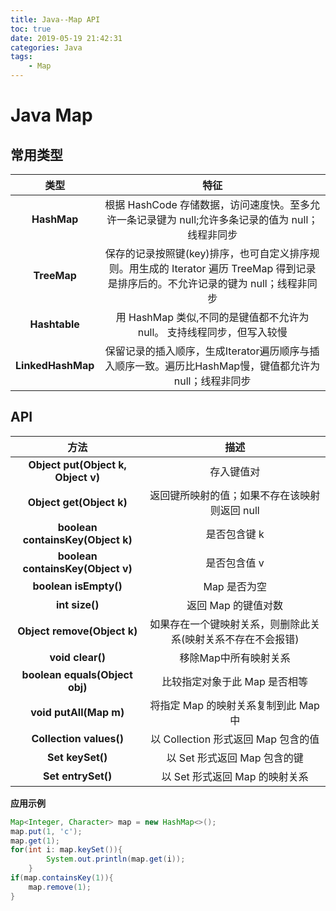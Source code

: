```yaml
---
title: Java--Map API
toc: true
date: 2019-05-19 21:42:31
categories: Java
tags: 
    - Map
---
```


# **Java Map**

## **常用类型**


类型 |特征 |
:-: | :-: | 
**HashMap** | 根据 HashCode 存储数据，访问速度快。至多允许一条记录键为 null;允许多条记录的值为 null；线程非同步 | 
**TreeMap** | 保存的记录按照键(key)排序，也可自定义排序规则。用生成的 Iterator 遍历 TreeMap 得到记录是排序后的。不允许记录的键为 null；线程非同步 |
**Hashtable** | 用 HashMap 类似,不同的是键值都不允许为 null。 支持线程同步，但写入较慢 |
**LinkedHashMap** | 保留记录的插入顺序，生成Iterator遍历顺序与插入顺序一致。遍历比HashMap慢，键值都允许为 null；线程非同步 |


## **API**

方法 | 描述 |
:-: | :-: | 
**Object put(Object k, Object v)** | 存入键值对 | 
**Object get(Object k)** | 返回键所映射的值；如果不存在该映射则返回 null |
**boolean containsKey(Object k)** | 是否包含键 k |
**boolean containsKey(Object v)** | 是否包含值 v |
**boolean isEmpty()** | Map 是否为空 |
**int size()** | 返回 Map 的键值对数 |
**Object remove(Object k)** | 如果存在一个键映射关系，则删除此关系(映射关系不存在不会报错) |
**void clear()** | 移除Map中所有映射关系 |
**boolean equals(Object obj)** | 比较指定对象于此 Map 是否相等 |
**void putAll(Map m)** | 将指定 Map 的映射关系复制到此 Map 中 |
**Collection values()** | 以 Collection 形式返回 Map 包含的值 |
**Set keySet()** | 以 Set 形式返回 Map 包含的键 |
**Set entrySet()** | 以 Set 形式返回 Map 的映射关系

**应用示例**

```Java
Map<Integer, Character> map = new HashMap<>();
map.put(1, 'c');
map.get(1);
for(int i: map.keySet()){
        System.out.println(map.get(i));
    }
if(map.containsKey(1)){
    map.remove(1);
}
```